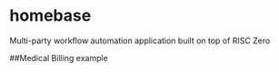# homebase
Multi-party workflow automation application built on top of RISC Zero


##Medical Billing example
